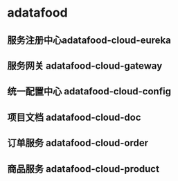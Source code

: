 # adatafood

## 服务注册中心adatafood-cloud-eureka
## 服务网关 adatafood-cloud-gateway
## 统一配置中心 adatafood-cloud-config
## 项目文档 adatafood-cloud-doc
## 订单服务 adatafood-cloud-order
## 商品服务 adatafood-cloud-product
